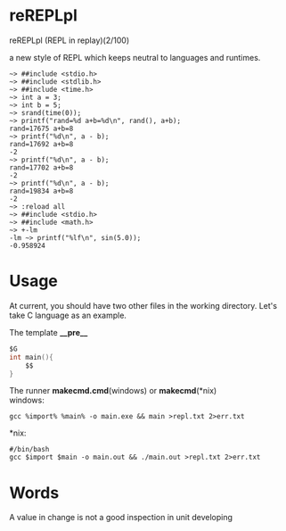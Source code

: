 reREPLpl
============

reREPLpl (REPL in replay)(2/100)

a new style of REPL which keeps neutral to languages and runtimes.

```shell
~> ##include <stdio.h>
~> ##include <stdlib.h>
~> ##include <time.h>
~> int a = 3;
~> int b = 5;
~> srand(time(0));
~> printf("rand=%d a+b=%d\n", rand(), a+b);
rand=17675 a+b=8
~> printf("%d\n", a - b);
rand=17692 a+b=8
-2
~> printf("%d\n", a - b);
rand=17702 a+b=8
-2
~> printf("%d\n", a - b);
rand=19834 a+b=8
-2
~> :reload all
~> ##include <stdio.h>
~> ##include <math.h>
~> +-lm
-lm ~> printf("%lf\n", sin(5.0));
-0.958924
```

Usage
==============
At current, you should have two other files in the working directory. 
Let's take C language as an example.     
     
The template **\_\_pre\_\_**
```c
$G
int main(){
    $$
}
```

The runner **makecmd.cmd**(windows) or **makecmd**(\*nix)     
windows:    
```shell
gcc %import% %main% -o main.exe && main >repl.txt 2>err.txt
```
\*nix:
```shell
#/bin/bash
gcc $import $main -o main.out && ./main.out >repl.txt 2>err.txt
```


Words
==============
A value in change is not a good inspection in unit developing
